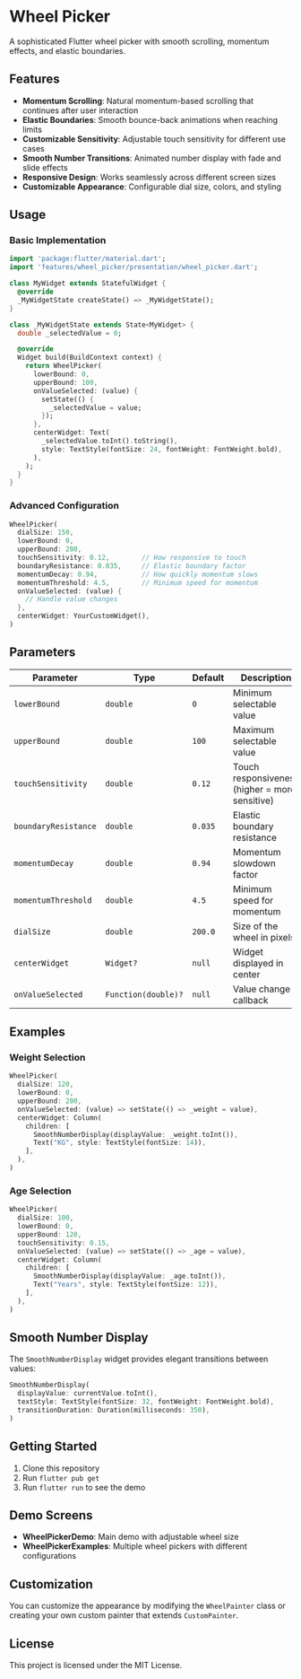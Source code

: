 # Wheel Picker

A sophisticated Flutter wheel picker with smooth scrolling, momentum effects, and elastic boundaries.

## Features

- **Momentum Scrolling**: Natural momentum-based scrolling that continues after user interaction
- **Elastic Boundaries**: Smooth bounce-back animations when reaching limits
- **Customizable Sensitivity**: Adjustable touch sensitivity for different use cases
- **Smooth Number Transitions**: Animated number display with fade and slide effects
- **Responsive Design**: Works seamlessly across different screen sizes
- **Customizable Appearance**: Configurable dial size, colors, and styling

## Usage

### Basic Implementation

```dart
import 'package:flutter/material.dart';
import 'features/wheel_picker/presentation/wheel_picker.dart';

class MyWidget extends StatefulWidget {
  @override
  _MyWidgetState createState() => _MyWidgetState();
}

class _MyWidgetState extends State<MyWidget> {
  double _selectedValue = 0;

  @override
  Widget build(BuildContext context) {
    return WheelPicker(
      lowerBound: 0,
      upperBound: 100,
      onValueSelected: (value) {
        setState(() {
          _selectedValue = value;
        });
      },
      centerWidget: Text(
        _selectedValue.toInt().toString(),
        style: TextStyle(fontSize: 24, fontWeight: FontWeight.bold),
      ),
    );
  }
}
```

### Advanced Configuration

```dart
WheelPicker(
  dialSize: 150,
  lowerBound: 0,
  upperBound: 200,
  touchSensitivity: 0.12,        // How responsive to touch
  boundaryResistance: 0.035,     // Elastic boundary factor
  momentumDecay: 0.94,           // How quickly momentum slows
  momentumThreshold: 4.5,        // Minimum speed for momentum
  onValueSelected: (value) {
    // Handle value changes
  },
  centerWidget: YourCustomWidget(),
)
```

## Parameters

| Parameter | Type | Default | Description |
|-----------|------|---------|-------------|
| `lowerBound` | `double` | `0` | Minimum selectable value |
| `upperBound` | `double` | `100` | Maximum selectable value |
| `touchSensitivity` | `double` | `0.12` | Touch responsiveness (higher = more sensitive) |
| `boundaryResistance` | `double` | `0.035` | Elastic boundary resistance |
| `momentumDecay` | `double` | `0.94` | Momentum slowdown factor |
| `momentumThreshold` | `double` | `4.5` | Minimum speed for momentum |
| `dialSize` | `double` | `200.0` | Size of the wheel in pixels |
| `centerWidget` | `Widget?` | `null` | Widget displayed in center |
| `onValueSelected` | `Function(double)?` | `null` | Value change callback |

## Examples

### Weight Selection
```dart
WheelPicker(
  dialSize: 120,
  lowerBound: 0,
  upperBound: 200,
  onValueSelected: (value) => setState(() => _weight = value),
  centerWidget: Column(
    children: [
      SmoothNumberDisplay(displayValue: _weight.toInt()),
      Text("KG", style: TextStyle(fontSize: 14)),
    ],
  ),
)
```

### Age Selection
```dart
WheelPicker(
  dialSize: 100,
  lowerBound: 0,
  upperBound: 120,
  touchSensitivity: 0.15,
  onValueSelected: (value) => setState(() => _age = value),
  centerWidget: Column(
    children: [
      SmoothNumberDisplay(displayValue: _age.toInt()),
      Text("Years", style: TextStyle(fontSize: 12)),
    ],
  ),
)
```

## Smooth Number Display

The `SmoothNumberDisplay` widget provides elegant transitions between values:

```dart
SmoothNumberDisplay(
  displayValue: currentValue.toInt(),
  textStyle: TextStyle(fontSize: 32, fontWeight: FontWeight.bold),
  transitionDuration: Duration(milliseconds: 350),
)
```

## Getting Started

1. Clone this repository
2. Run `flutter pub get`
3. Run `flutter run` to see the demo

## Demo Screens

- **WheelPickerDemo**: Main demo with adjustable wheel size
- **WheelPickerExamples**: Multiple wheel pickers with different configurations

## Customization

You can customize the appearance by modifying the `WheelPainter` class or creating your own custom painter that extends `CustomPainter`.

## License

This project is licensed under the MIT License.
